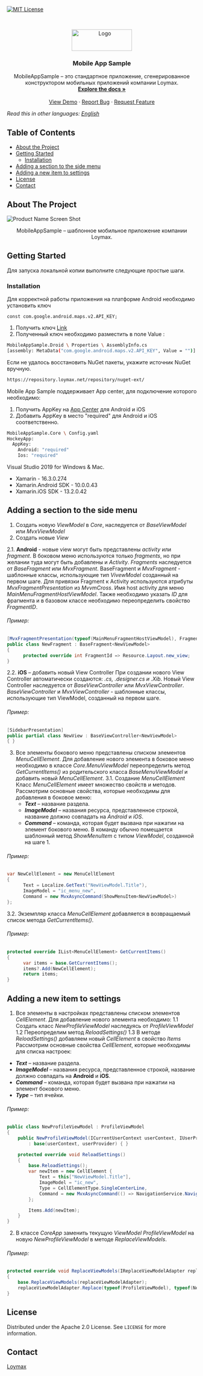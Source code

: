 <!-- PROJECT SHIELDS -->
<!--
*** I'm using markdown "reference style" links for readability.
*** Reference links are enclosed in brackets [ ] instead of parentheses ( ).
*** See the bottom of this document for the declaration of the reference variables
*** for contributors-url, forks-url, etc. This is an optional, concise syntax you may use.
*** https://www.markdownguide.org/basic-syntax/#reference-style-links
-->
[![MIT License][license-shield]][license-url]

<!-- PROJECT LOGO -->
<br />
<p align="center">
  <a href="https://github.com/loymax/mobile-app-sample">
    <img src="Images/logo.png" alt="Logo" width="160" height="57">
  </a>

  <h3 align="center">Mobile App Sample</h3>

  <p align="center">
    MobileAppSample – это стандартное приложение, сгенерированное конструктором мобильных приложений компании Loymax.
    <br />
    <a href="https://github.com/loymax/mobile-app-sample"><strong>Explore the docs »</strong></a>
    <br />
    <br />
    <a href="https://github.com/loymax/mobile-app-sample">View Demo</a>
    ·
    <a href="https://github.com/loymax/mobile-app-sample/issues">Report Bug</a>
    ·
    <a href="https://github.com/loymax/mobile-app-sample/issues">Request Feature</a>
  </p>
</p>

*Read this in other languages: [English](README.md)*

<!-- TABLE OF CONTENTS -->
## Table of Contents

* [About the Project](#about-the-project)
* [Getting Started](#getting-started)
  * [Installation](#installation)
* [Adding a section to the side menu](#adding-a-section-to-the-side-menu)
* [Adding a new item to settings](#adding-a-new-item-to-settings)
* [License](#license)
* [Contact](#contact)

<!-- ABOUT THE PROJECT -->
## About The Project

![Product Name Screen Shot][product-screenshot-1]
 <p align="center">
    MobileAppSample – шаблонное мобильное приложение компании Loymax.
 </p>

<!-- GETTING STARTED -->
## Getting Started

Для запуска локальной копии выполните следующие простые шаги.

### Installation
Для корректной работы приложения на платформе Android необходимо установить ключ 
```JS
const com.google.android.maps.v2.API_KEY;
```
1. Получить ключ [Link](https://developers.google.com/maps/documentation/android-sdk/get-api-key)
2. Полученный ключ необходимо разместить в поле Value :
```sh
MobileAppSample.Droid \ Properties \ AssemblyInfo.cs  
[assembly: MetaData("com.google.android.maps.v2.API_KEY", Value = "")] 
```

Если не удалось восстановить NuGet пакеты, укажите источник NuGet вручную.
```sh
https://repository.loymax.net/repository/nuget-ext/
```

Mobile App Sample поддерживает App center, для подключение которого необходимо:

1. Получить AppKey на [App Center](https://appcenter.ms) для Android и iOS
2. Добавить AppKey в место "required" для Android и iOS соответственно.
```sh
MobileAppSample.Core \ Config.yaml
HockeyApp: 
  AppKey:
    Android: "required"
    Ios: "required"
```

Visual Studio 2019 for Windows & Mac. 
* Xamarin - 16.3.0.274
* Xamarin.Android SDK - 10.0.0.43
* Xamarin.iOS SDK - 13.2.0.42

## Adding a section to the side menu
1. Создать новую _ViewModel_ в _Core_, наследуется от _BaseViewModel_ или _MvxViewModel_
2. Создать новые _View_

  2.1. **Android** - новые view могут быть представлены _activity_ или _fragment_.
  В боковом меню используются только _fragments_, но при желании туда могут быть добавлены и _Activity_. _Fragments_ наследуется от _BaseFragment_ или _MvxFragment_. BaseFragment и _MvxFragment_ - шаблонные классы, использующие тип _VivewModel_ созданный на первом шаге.
  Для привязки Fragment к Activity используются атрибуты _MvxFragmentPresentation_ из _MvvmCross_. Имя host activity для меню _MainMenuFragmentHostViewModel_. Также необходимо указать _ID_ для фрагмента и в базовом классе необходимо переопределить свойство _FragmentID_. 

  ###### Пример:
  ```csharp
  [MvxFragmentPresentation(typeof(MainMenuFragmentHostViewModel), FragmentHostViewModel.FragmentId)]
  public class NewFragment : BaseFragment<NewViewModel>
  {
        protected override int FragmentId => Resource.Layout.new_view;
  }
  ```
  2.2. **iOS** – добавить новый View Controller
  При создании нового View Controller автоматически создаются: 
  _.cs, .designer.cs и .Xib_.
  Новый View Controller наследуется от _BaseViewController_ или _MvxViewController_. _BaseViewController_ и _MvxViewController_ - шаблонные классы, использующие тип ViewModel, созданный на первом шаге.

  ###### Пример:
  ```csharp
  [SidebarPresentation]
  public partial class NewView : BaseViewController<NewViewModel> 
  { }
  ```
3. Все элементы бокового меню представлены списком элементов _MenuCellElement_. Для добавление нового элемента в боковое меню необходимо в классе _Core.MenuViewModel_ переопределить метод _GetCurrentItems()_ из родительского класса _BaseMenuViewModel_ и добавить новый _MenuCellElement_.
  3.1. Создание _MenuCellElement_ 
  Класс _MenuCellElement_ имеет множество свойств и методов. 
  Рассмотрим основные свойства, которые необходимы для добавления в боковое меню: 
    * ***Text*** – название раздела.
    * ***ImageModel*** – названия ресурса, представленное строкой, название должно совпадать на _Android_ и _iOS_. 
    * ***Command*** – команда, которая будет вызвана при нажатии на элемент бокового меню. В команду обычно помещается шаблонный метод _ShowMenuItem_ с типом _ViewModel_, созданной на шаге 1. 
  ###### Пример:
  ```csharp
  var NewCellElement = new MenuCellElement
  {
        Text = Localize.GetText("NewViewModel.Title"),
        ImageModel = "ic_menu_new",
        Command = new MvxAsyncCommand(ShowMenuItem<NewViewModel>)
  };
  ```
 
  3.2. Экземпляр класса _MenuCellElement_ добавляется в возвращаемый список метода _GetCurrentItems()_.
  ###### Пример:
  ```csharp
  protected override IList<MenuCellElement> GetCurrentItems()
  {
        var items = base.GetCurrentItems();
        items?.Add(NewCellElement);
        return items;
  }
  ```


## Adding a new item to settings

1. Все элементы в настройках представлены списком элементов _CellElement_. Для добавление нового элемента необходимо:
  1.1 Создать класс _NewProfileViewModel_ наследуясь от _ProfileViewModel_
  1.2 Переопределим метод _ReloadSettings()_
  1.3 В методе _ReloadSettings()_ добавляем новый _CellElement_ в свойство _Items_
Рассмотрим основные свойства _CellElement_, которые необходимы для списка настроек:

  * ***Text*** – название раздела.
  * ***ImageModel*** – названия ресурса, представленное строкой, название должно совпадать на **Android** и **iOS**. 
  * ***Command*** – команда, которая будет вызвана при нажатии на элемент бокового меню.
  * ***Type*** – тип ячейки.
###### Пример:
```csharp
public class NewProfileViewModel : ProfileViewModel
{
    public NewProfileViewModel(ICurrentUserContext userContext, IUserProvider userProvider)
        : base(userContext, userProvider) { }

    protected override void ReloadSettings()
    {
        base.ReloadSettings();
        var newItem = new CellElement {
            Text = this["NewViewModel.Title"],
            ImageModel = "ic_new",
            Type = CellElementType.SingleCenterLine,
            Command = new MvxAsyncCommand(() => NavigationService.Navigate<NewViewModel>())
        };

        Items.Add(newItem);
    }
}
```
2. В классе _CoreApp_ заменить текущую  _ViewModel_  _ProfileViewModel_  на новую  _NewProfileViewModel_ в методе _ReplaceViewModels_.
###### Пример:
```csharp
protected override void ReplaceViewModels(IReplaceViewModelAdapter replaceViewModelAdapter)
{
    base.ReplaceViewModels(replaceViewModelAdapter);
    replaceViewModelAdapter.Replace(typeof(ProfileViewModel), typeof(NewProfileViewModel));
}
```

<!-- LICENSE -->
## License

Distributed under the Apache 2.0 License. See `LICENSE` for more information.

<!-- CONTACT -->
## Contact

[Loymax](https://loymax.io/en/)

<!-- MARKDOWN LINKS & IMAGES -->
<!-- https://www.markdownguide.org/basic-syntax/#reference-style-links -->
[license-shield]: https://img.shields.io/badge/License-Apache%202.0-blue.svg
[license-url]: https://github.com/loymax/mobile-app-sample/blob/master/LICENSE
[product-screenshot-1]: Images/screenshot_ru.png